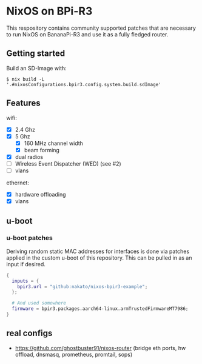 # NixOS on BPi-R3

This respository contains community supported patches that are necessary to run NixOS on BananaPi-R3 and use it as a fully fledged router.

## Getting started

Build an SD-Image with:

```
$ nix build -L '.#nixosConfigurations.bpir3.config.system.build.sdImage'
```

## Features

wifi:

- [x] 2.4 Ghz
- [x] 5 Ghz
  - [x] 160 MHz channel width
  - [x] beam forming
- [x] dual radios
- [ ] Wireless Event Dispatcher (WED) (see #2)
- [ ] vlans

ethernet:

- [x] hardware offloading
- [x] vlans

## u-boot

### u-boot patches

Deriving random static MAC addresses for interfaces is done via patches
applied in the custom u-boot of this repository. This can be pulled in as
an input if desired.

```nix
{
  inputs = {
    bpir3.url = "github:nakato/nixos-bpir3-example";
  };

  # And used somewhere
  firmware = bpir3.packages.aarch64-linux.armTrustedFirmwareMT7986;
}
```

## real configs

- https://github.com/ghostbuster91/nixos-router
  (bridge eth ports, hw offload, dnsmasq, prometheus, promtail, sops)
